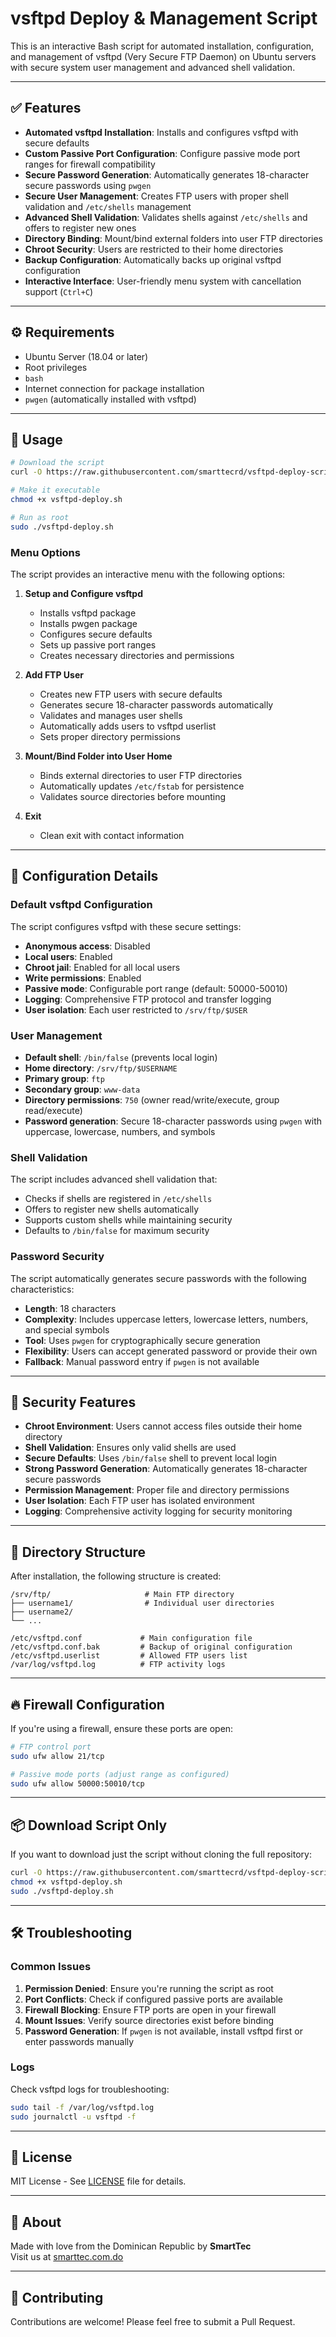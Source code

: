 # vsftpd Deploy & Management Script

This is an interactive Bash script for automated installation, configuration, and management of vsftpd (Very Secure FTP Daemon) on Ubuntu servers with secure system user management and advanced shell validation.

---

## ✅ Features

- **Automated vsftpd Installation**: Installs and configures vsftpd with secure defaults
- **Custom Passive Port Configuration**: Configure passive mode port ranges for firewall compatibility
- **Secure Password Generation**: Automatically generates 18-character secure passwords using `pwgen`
- **Secure User Management**: Creates FTP users with proper shell validation and `/etc/shells` management
- **Advanced Shell Validation**: Validates shells against `/etc/shells` and offers to register new ones
- **Directory Binding**: Mount/bind external folders into user FTP directories
- **Chroot Security**: Users are restricted to their home directories
- **Backup Configuration**: Automatically backs up original vsftpd configuration
- **Interactive Interface**: User-friendly menu system with cancellation support (`Ctrl+C`)

---

## ⚙️ Requirements

- Ubuntu Server (18.04 or later)
- Root privileges
- `bash`
- Internet connection for package installation
- `pwgen` (automatically installed with vsftpd)

---

## 🚀 Usage

```bash
# Download the script
curl -O https://raw.githubusercontent.com/smarttecrd/vsftpd-deploy-script/main/vsftpd-deploy.sh

# Make it executable
chmod +x vsftpd-deploy.sh

# Run as root
sudo ./vsftpd-deploy.sh
```

### Menu Options

The script provides an interactive menu with the following options:

1. **Setup and Configure vsftpd**
   - Installs vsftpd package
   - Installs pwgen package
   - Configures secure defaults
   - Sets up passive port ranges
   - Creates necessary directories and permissions

2. **Add FTP User**
   - Creates new FTP users with secure defaults
   - Generates secure 18-character passwords automatically
   - Validates and manages user shells
   - Automatically adds users to vsftpd userlist
   - Sets proper directory permissions

3. **Mount/Bind Folder into User Home**
   - Binds external directories to user FTP directories
   - Automatically updates `/etc/fstab` for persistence
   - Validates source directories before mounting

4. **Exit**
   - Clean exit with contact information

---

## 🔧 Configuration Details

### Default vsftpd Configuration

The script configures vsftpd with these secure settings:

- **Anonymous access**: Disabled
- **Local users**: Enabled
- **Chroot jail**: Enabled for all local users
- **Write permissions**: Enabled
- **Passive mode**: Configurable port range (default: 50000-50010)
- **Logging**: Comprehensive FTP protocol and transfer logging
- **User isolation**: Each user restricted to `/srv/ftp/$USER`

### User Management

- **Default shell**: `/bin/false` (prevents local login)
- **Home directory**: `/srv/ftp/$USERNAME`
- **Primary group**: `ftp`
- **Secondary group**: `www-data`
- **Directory permissions**: `750` (owner read/write/execute, group read/execute)
- **Password generation**: Secure 18-character passwords using `pwgen` with uppercase, lowercase, numbers, and symbols

### Shell Validation

The script includes advanced shell validation that:
- Checks if shells are registered in `/etc/shells`
- Offers to register new shells automatically
- Supports custom shells while maintaining security
- Defaults to `/bin/false` for maximum security

### Password Security

The script automatically generates secure passwords with the following characteristics:
- **Length**: 18 characters
- **Complexity**: Includes uppercase letters, lowercase letters, numbers, and special symbols
- **Tool**: Uses `pwgen` for cryptographically secure generation
- **Flexibility**: Users can accept generated password or provide their own
- **Fallback**: Manual password entry if `pwgen` is not available

---

## 🔐 Security Features

- **Chroot Environment**: Users cannot access files outside their home directory
- **Shell Validation**: Ensures only valid shells are used
- **Secure Defaults**: Uses `/bin/false` shell to prevent local login
- **Strong Password Generation**: Automatically generates 18-character secure passwords
- **Permission Management**: Proper file and directory permissions
- **User Isolation**: Each FTP user has isolated environment
- **Logging**: Comprehensive activity logging for security monitoring

---

## 📁 Directory Structure

After installation, the following structure is created:

```
/srv/ftp/                     # Main FTP directory
├── username1/                # Individual user directories
├── username2/
└── ...

/etc/vsftpd.conf             # Main configuration file
/etc/vsftpd.conf.bak         # Backup of original configuration
/etc/vsftpd.userlist         # Allowed FTP users list
/var/log/vsftpd.log          # FTP activity logs
```

---

## 🔥 Firewall Configuration

If you're using a firewall, ensure these ports are open:

```bash
# FTP control port
sudo ufw allow 21/tcp

# Passive mode ports (adjust range as configured)
sudo ufw allow 50000:50010/tcp
```

---

## 📦 Download Script Only

If you want to download just the script without cloning the full repository:

```bash
curl -O https://raw.githubusercontent.com/smarttecrd/vsftpd-deploy-script/main/vsftpd-deploy.sh
chmod +x vsftpd-deploy.sh
sudo ./vsftpd-deploy.sh
```

---

## 🛠️ Troubleshooting

### Common Issues

1. **Permission Denied**: Ensure you're running the script as root
2. **Port Conflicts**: Check if configured passive ports are available
3. **Firewall Blocking**: Ensure FTP ports are open in your firewall
4. **Mount Issues**: Verify source directories exist before binding
5. **Password Generation**: If `pwgen` is not available, install vsftpd first or enter passwords manually

### Logs

Check vsftpd logs for troubleshooting:
```bash
sudo tail -f /var/log/vsftpd.log
sudo journalctl -u vsftpd -f
```

---

## 📝 License

MIT License - See [LICENSE](LICENSE) file for details.

---

## 👋 About

Made with love from the Dominican Republic by **SmartTec**  
Visit us at [smarttec.com.do](https://smarttec.com.do)

---

## 🤝 Contributing

Contributions are welcome! Please feel free to submit a Pull Request.
